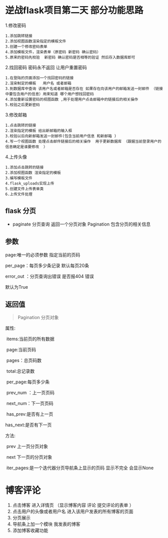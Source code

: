 # 逆战flask项目第二天 部分功能思路  



1.修改密码  

```
1.添加跳转链接 
2.添加视图函数渲染指定的模板文件  
3.创建一个修改密码表单 
4.添加模板文件，渲染表单（原密码 新密码 确认密码）
5.原来的密码先校验  新密码 确认密码是否相等的验证 然后存入数据库即可 
```



2.找回密码   密码永不返回  让用户重置密码    

```
1.在登陆的页面添加一个找回密码的链接 
2.渲染制定的模板   用户名 或者邮箱  
3.到数据库中查询 该用户名或者邮箱是否存在 如果存在向该用户的邮箱发送一封邮件 （链接中要包含用户的信息）用来知道 哪个用户想找回密码 
4.添加重新设置密码的视图函数 ,用于处理用户点击邮箱中的链接后的相关操作  
5.校验之后更新密码  

```

3.修改邮箱 

```
1.点击跳转的链接
2.渲染指定的模板 给出新邮箱的输入框 
3.校验以后向新邮箱发送一封邮件(包含当前用户信息 和新邮箱 )
4.写一个视图函数 处理点击邮件链接后的相关操作  用于更新数据库 （跟据当前登录用户的信息确定是谁要修改  ）
```

4.上传头像  

```
1.添加点击跳转的链接 
2.添加视图函数 渲染指定的模板 
3.编写模板文件 
4.flask_uploads实现上传 
5.创建文件上传表单类 
6.上传文件处理 
```



## flask 分页 

* paginate   分页查询  返回一个分页对象 Pagination 包含分页的相关信息 

## 参数 

page:唯一的必须参数   指定当前的页码 

per_page：每页多少条记录 默认每页20条

error_out ：分页查询出错误 是否报404 错误 

默认为True

## 返回值 

> Pagination  分页对象

属性:

​	items:当前页的所有数据 

​	page:当前页码

​	pages：总页码数

​	total:总记录数 

​	per_page:每页多少条 

​	prev_num ：上一页页码 

​	next_num：下一页页码

​	has_prev:是否有上一页

   has_next:是否有下一页 

方法: 

​	prev 上一页分页对象

​	next 下一页的分页对象  

​	iter_pages:是一个迭代器分页导航条上显示的页码 显示不完全 会显示None   





# 博客评论 

1. 点击博客  进入详情页 （显示博客内容 评论 提交评论的表单 ） 
2. 点击用户的头像或者用户名 进入该用户发表的所有博客的页面  
3. 分页展示 
4. 导航条上加一个模块 我发表的博客 
5. 添加博客收藏功能


